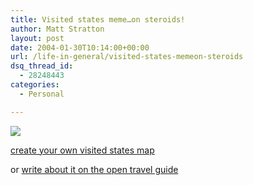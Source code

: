 ```yaml
---
title: Visited states meme…on steroids!
author: Matt Stratton
layout: post
date: 2004-01-30T10:14:00+00:00
url: /life-in-general/visited-states-memeon-steroids
dsq_thread_id:
  - 28248443
categories:
  - Personal

---
```

![][1]
  
[create your own visited states map][2]
   
or [write about it on the open travel guide][3]

 [1]: http://www.world66.com/myworld66/visitedStates/colormap?visited=CACOCTDCFLGAILINIAKSKYLAMDMAMIMNMONVNJNMNYOHOKPATNTXVAWI
 [2]: http://www.world66.com/myworld66/visitedStates
 [3]: http://www.world66.com